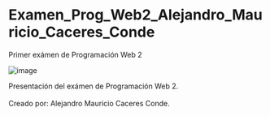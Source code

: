 # Examen_Prog_Web2_Alejandro_Mauricio_Caceres_Conde
Primer exámen de Programación Web 2

![image](https://user-images.githubusercontent.com/93687800/167819725-8876abfa-ab9e-4c25-af69-24097e6ae36a.png)

Presentación del exámen de Programación Web 2.<br><br>
Creado por: Alejandro Mauricio Caceres Conde.
